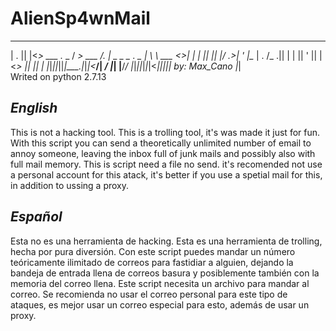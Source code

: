 # AlienSp4wnMail

 ___  _  _            ___        __               __ __       _  _ 
| . || |<_> ___ ._ _ / __> ___  /. |  _ _ _ ._ _ |  \  \ ___ <_>| |
|   || || |/ ._>| ' |\__ \| . \/_  .|| | | || ' ||     |<_> || || |
|_|_||_||_|\___.|_|_|<___/|  _/  |_| |__/_/ |_|_||_|_|_|<___||_||_|
by: Max_Cano              |_|    
Writed on python 2.7.13

***English***
-------------------------------------------------------------------------------------------------------------------------

This is not a hacking tool. This is a trolling tool, it's was made it just for fun.
With this script you can send a theoretically unlimited number of email to annoy someone, leaving the inbox full of junk mails and possibly also with full mail memory.
This is script need a file no send.
it's recomended not use a personal account for this atack, it's better if you use a spetial mail for this, in addition to ussing a proxy.

***Español***
-------------------------------------------------------------------------------------------------------------------------

Esta no es una herramienta de hacking. Esta es una herramienta de trolling, hecha por pura diversión.
Con este script puedes mandar un número teóricamente ilimitado de correos para fastidiar a alguien, dejando la bandeja de entrada llena de correos basura y posiblemente también con la memoria del correo llena.
Este script necesita un archivo para mandar al correo.
Se recomienda no usar el correo personal para este tipo de ataques, es mejor usar un correo especial para esto, además de usar un proxy. 
